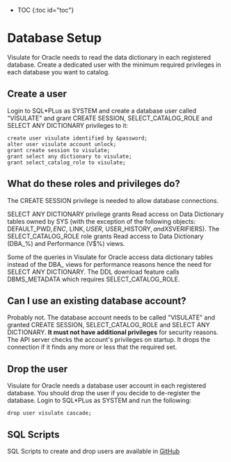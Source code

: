 * TOC
{:toc id="toc"}

# Database Setup
Visulate for Oracle needs to read the data dictionary in each registered database. Create a dedicated user with the minimum required privileges in each database you want to catalog.

## Create a user
Login to SQL*PLus as SYSTEM and create a database user called "VISULATE" and grant CREATE SESSION, SELECT_CATALOG_ROLE and SELECT ANY DICTIONARY privileges to it:
```
create user visulate identified by &password;
alter user visulate account unlock;
grant create session to visulate;
grant select any dictionary to visulate;
grant select_catalog_role to visulate;
```

## What do these roles and privileges do?
The CREATE SESSION privilege is needed to allow database connections.

SELECT ANY DICTIONARY privilege grants Read access on Data Dictionary tables owned by SYS (with the exception of the following objects: DEFAULT_PWD$, ENC$, LINK$, USER$, USER_HISTORY$, and XS$VERIFIERS).  The SELECT_CATALOG_ROLE role grants Read access to Data Dictionary (DBA_%) and Performance (V$%) views.

Some of the queries in Visulate for Oracle access data dictionary tables instead of the DBA_ views for performance reasons hence the need for SELECT ANY DICTIONARY.  The DDL download feature calls DBMS_METADATA which requires SELECT_CATALOG_ROLE.

## Can I use an existing database account?
 Probably not. The database account needs to be called "VISULATE" and granted CREATE SESSION, SELECT_CATALOG_ROLE and SELECT ANY DICTIONARY. **It must not have additional privileges** for security reasons. The API server checks the account's privileges on startup. It drops the connection if it finds any more or less that the required set.

## Drop the user
Visulate for Oracle needs a database user account in each registered database. You should drop the user if you decide to de-register the database. Login to SQL*PLus as SYSTEM and run the following:
```
drop user visulate cascade;
```

## SQL Scripts
SQL Scripts to create and drop users are available in [GitHub](https://github.com/visulate/visulate-for-oracle/tree/master/api-server/database-setup)